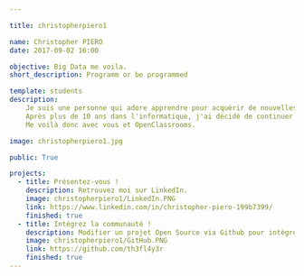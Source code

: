 ```yaml
---

title: christopherpiero1

name: Christopher PIERO
date: 2017-09-02 16:00

objective: Big Data me voila.
short_description: Programm or be programmed

template: students
description:
    Je suis une personne qui adore apprendre pour acquérir de nouvelles compétences.
    Après plus de 10 ans dans l'informatique, j'ai décidé de continuer dans ce sens. 
    Me voilà donc avec vous et OpenClassrooms.

image: christopherpiero1.jpg

public: True

projects:
  - title: Présentez-vous !
    description: Retrouvez moi sur LinkedIn.
    image: christopherpiero1/LinkedIn.PNG
    link: https://www.linkedin.com/in/christopher-piero-199b7399/
    finished: true
  - title: Intégrez la communauté !
    description: Modifier un projet Open Source via Github pour intègrer la communauté OpenClassrooms. 
    image: christopherpiero1/GitHub.PNG
    link: https://github.com/th3fl4y3r
    finished: true
---    
```

